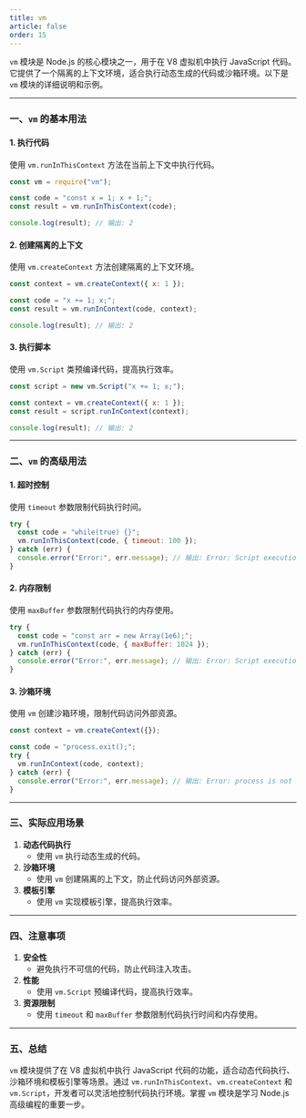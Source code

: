 ```yaml
---
title: vm
article: false
order: 15
---
```


`vm` 模块是 Node.js 的核心模块之一，用于在 V8 虚拟机中执行 JavaScript 代码。它提供了一个隔离的上下文环境，适合执行动态生成的代码或沙箱环境。以下是 `vm` 模块的详细说明和示例。

---

### **一、`vm` 的基本用法**
#### **1. 执行代码**
使用 `vm.runInThisContext` 方法在当前上下文中执行代码。

```javascript
const vm = require("vm");

const code = "const x = 1; x + 1;";
const result = vm.runInThisContext(code);

console.log(result); // 输出: 2
```

#### **2. 创建隔离的上下文**
使用 `vm.createContext` 方法创建隔离的上下文环境。

```javascript
const context = vm.createContext({ x: 1 });

const code = "x += 1; x;";
const result = vm.runInContext(code, context);

console.log(result); // 输出: 2
```

#### **3. 执行脚本**
使用 `vm.Script` 类预编译代码，提高执行效率。

```javascript
const script = new vm.Script("x += 1; x;");

const context = vm.createContext({ x: 1 });
const result = script.runInContext(context);

console.log(result); // 输出: 2
```

---

### **二、`vm` 的高级用法**
#### **1. 超时控制**
使用 `timeout` 参数限制代码执行时间。

```javascript
try {
  const code = "while(true) {}";
  vm.runInThisContext(code, { timeout: 100 });
} catch (err) {
  console.error("Error:", err.message); // 输出: Error: Script execution timed out.
}
```

#### **2. 内存限制**
使用 `maxBuffer` 参数限制代码执行的内存使用。

```javascript
try {
  const code = "const arr = new Array(1e6);";
  vm.runInThisContext(code, { maxBuffer: 1024 });
} catch (err) {
  console.error("Error:", err.message); // 输出: Error: Script execution exceeded memory limit.
}
```

#### **3. 沙箱环境**
使用 `vm` 创建沙箱环境，限制代码访问外部资源。

```javascript
const context = vm.createContext({});

const code = "process.exit();";
try {
  vm.runInContext(code, context);
} catch (err) {
  console.error("Error:", err.message); // 输出: Error: process is not defined
}
```

---

### **三、实际应用场景**
1. **动态代码执行**
   - 使用 `vm` 执行动态生成的代码。
2. **沙箱环境**
   - 使用 `vm` 创建隔离的上下文，防止代码访问外部资源。
3. **模板引擎**
   - 使用 `vm` 实现模板引擎，提高执行效率。

---

### **四、注意事项**
1. **安全性**
   - 避免执行不可信的代码，防止代码注入攻击。
2. **性能**
   - 使用 `vm.Script` 预编译代码，提高执行效率。
3. **资源限制**
   - 使用 `timeout` 和 `maxBuffer` 参数限制代码执行时间和内存使用。

---

### **五、总结**
`vm` 模块提供了在 V8 虚拟机中执行 JavaScript 代码的功能，适合动态代码执行、沙箱环境和模板引擎等场景。通过 `vm.runInThisContext`、`vm.createContext` 和 `vm.Script`，开发者可以灵活地控制代码执行环境。掌握 `vm` 模块是学习 Node.js 高级编程的重要一步。
